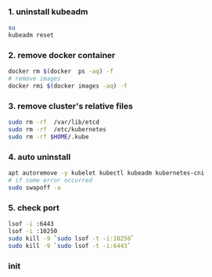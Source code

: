### 1. uninstall kubeadm
```bash
su
kubeadm reset
```
### 2. remove docker container
```bash
docker rm $(docker  ps -aq) -f
# remove images
docker rmi $(docker images -aq) -f
```
### 3. remove cluster's relative files
```bash
sudo rm -rf  /var/lib/etcd
sudo rm -rf  /etc/kubernetes
sudo rm -rf $HOME/.kube
```
### 4. auto uninstall
```bash
apt autoremove -y kubelet kubectl kubeadm kubernetes-cni
# if some error occurred
sudo swapoff -a
```
### 5. check port
```bash
lsof -i :6443
lsof -i :10250
sudo kill -9 `sudo lsof -t -i:10250`
sudo kill -9 `sudo lsof -t -i:6443`
```
### init
